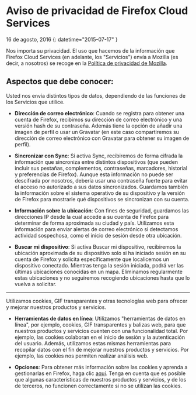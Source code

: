 # Aviso de privacidad de Firefox Cloud Services

16 de agosto, 2016
{: datetime="2015-07-17" }

Nos importa su privacidad. El uso que hacemos de la información que Firefox Cloud Services (en adelante, los "Servicios") envía a Mozilla (es decir, a nosotros) se recoge en la [Política de privacidad de Mozilla](https://www.mozilla.org/privacy/).

## Aspectos que debe conocer:

Usted nos envía distintos tipos de datos, dependiendo de las funciones de los Servicios que utilice.

* **Dirección de correo electrónico**: Cuando se registra para obtener una cuenta de Firefox, recibimos su dirección de correo electrónico y una versión hash de su contraseña. Además tiene la opción de añadir una imagen de perfil o usar un Gravatar (en este caso compartiremos su dirección de correo electrónico con Gravatar para obtener su imagen de perfil).

* **Sincronizar con Sync**: Si activa Sync, recibiremos de forma cifrada la información que sincroniza entre distintos dispositivos (que pueden incluir sus pestañas, complementos, contraseñas, marcadores, historial y preferencias de Firefox). Aunque esta información no puede ser descifrada por nosotros, debería usar una contraseña fuerte para evitar el acceso no autorizado a sus datos sincronizados. Guardamos también la información sobre el sistema operativo de su dispositivo y la versión de Firefox para mostrarle qué dispositivos se sincronizan con su cuenta.

* **Información sobre la ubicación**: Con fines de seguridad, guardamos las direcciones IP desde la cual accede a su cuenta de Firefox para determinar de forma aproximada su ciudad y país. Utilizamos esta información para enviar alertas de correo electrónico si detectamos actividad sospechosa, como el inicio de sesión desde otra ubicación.
    
 * **Buscar mi dispositivo**: Si activa Buscar mi dispositivo, recibiremos la ubicación aproximada de su dispositivo solo si ha iniciado sesión en su cuenta de Firefox y solicita específicamente que localicemos un dispositivo conectado. Mientras tenga la sesión iniciada, podrá ver las últimas ubicaciones conocidas en un mapa. Eliminamos regularmente estas ubicaciones y no seguiremos recogiendo ubicaciones hasta que lo vuelva a solicitar.

---------------------------------------

Utilizamos cookies, GIF transparentes y otras tecnologías web para ofrecer y mejorar nuestros productos y servicios.

* **Herramientas de datos en línea**: Utilizamos "herramientas de datos en línea", por ejemplo, cookies, GIF transparentes y balizas web, para que nuestros productos y servicios cuenten con una funcionalidad total. Por ejemplo, las cookies colaboran en el inicio de sesión y la autenticación del usuario. Además, utilizamos estas mismas herramientas para recopilar datos con el fin de mejorar nuestros productos y servicios. Por ejemplo, las cookies nos permiten realizar análisis web.

* **Opciones**: Para obtener más información sobre las cookies y aprenda a gestionarlas en Firefox, haga clic [aquí](https://support.mozilla.org/es/kb/cookies-informacion-que-los-sitios-web-guardan-en-). Tenga en cuenta que es posible que algunas características de nuestros productos y servicios, y de los de terceros, no funcionen correctamente si no se utilizan las cookies.
